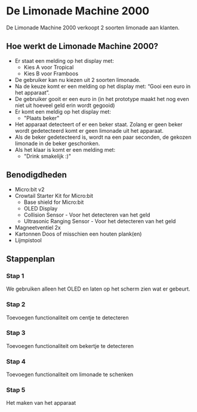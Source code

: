 # De Limonade Machine 2000

De Limonade Machine 2000 verkoopt 2 soorten limonade aan klanten.

## Hoe werkt de Limonade Machine 2000?

- Er staat een melding op het display met:
  - Kies A voor Tropical
  - Kies B voor Framboos
- De gebruiker kan nu kiezen uit 2 soorten limonade.
- Na de keuze komt er een melding op het display met: “Gooi een euro in het apparaat”.
- De gebruiker gooit er een euro in (in het prototype maakt het nog even niet uit hoeveel geld erin wordt gegooid)
- Er komt een meldig op het display met:
  - "Plaats beker"
- Het apparaat detecteert of er een beker staat. Zolang er geen beker wordt gedetecteerd komt er geen limonade uit het apparaat.
- Als de beker gedetecteerd is, wordt na een paar seconden, de gekozen limonade in de beker geschonken.
- Als het klaar is komt er een melding met:
  - "Drink smakelijk :)"


## Benodigdheden

- Micro:bit v2
- Crowtail Starter Kit for Micro:bit
  - Base shield for Micro:bit
  - OLED Display
  - Collision Sensor - Voor het detecteren van het geld
  - Ultrasonic Ranging Sensor - Voor het detecteren van het geld
- Magneetventiel 2x
- Kartonnen Doos of misschien een houten plank(en)
- Lijmpistool

## Stappenplan

### Stap 1

We gebruiken alleen het OLED en laten op het scherm zien wat er gebeurt.

### Stap 2

Toevoegen functionaliteit om centje te detecteren

### Stap 3

Toevoegen functionaliteit om bekertje te detecteren

### Stap 4

Toevoegen functionaliteit om limonade te schenken

### Stap 5

Het maken van het apparaat


